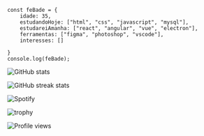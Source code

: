 ```
const feBade = {
    idade: 35,
    estudandoHoje: ["html", "css", "javascript", "mysql"],
    estudareiAmanha: ["react", "angular", "vue", "electron"],
    ferramentas: ["figma", "photoshop", "vscode"],
    interesses: []

}
console.log(feBade);
```
![GitHub stats](https://github-readme-stats.vercel.app/api?username=FernandoBade&show_icons=true&count_private=true)  

![GitHub streak stats](https://github-readme-streak-stats.herokuapp.com/?user=FernandoBade)  

![Spotify](https://spotify-github-profile.vercel.app/api/view.svg?uid=12160833189&redirect=true][https://spotify-github-profile.vercel.app/api/view.svg?uid=12160833189&cover_image=true&theme=default&bar_color=53b14f&bar_color_cover=true)

![trophy](https://github-profile-trophy.vercel.app/?username=FernandoBade)
 
![Profile views](https://gpvc.arturio.dev/FernandoBade)  
